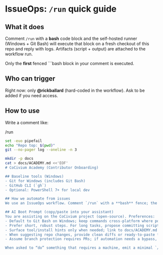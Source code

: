 # IssueOps: `/run` quick guide

## What it does
Comment `/run` with a **bash** code block and the self-hosted runner (Windows + Git Bash) will execute that block on a fresh checkout of this repo and reply with logs. Artifacts (script + output) are attached to the workflow run.

Only the **first** fenced ```bash block in your comment is executed.

## Who can trigger
Right now: only **@rickballard** (hard-coded in the workflow). Ask to be added if you need access.

## How to use
Write a comment like:

/run

```bash
set -euo pipefail
echo "Repo top: $(pwd)"
git --no-pager log --oneline -n 3

mkdir -p docs
cat > docs/ACADEMY.md <<'EOF'
# CoCivium Academy (Contributor Onboarding)

## Baseline tools (Windows)
- Git for Windows (includes Git Bash)
- GitHub CLI (`gh`)
- Optional: PowerShell 7+ for local dev

## How we automate from issues
We use an IssueOps workflow. Comment `/run` with a **bash** fence; the first fenced block is executed on our self-hosted runner and results are posted back. See [docs/ISSUEOPS.md](./ISSUEOPS.md).

## AI Boot Prompt (copy/paste into your assistant)
You are assisting on the CoCivium project (open-source). Preferences:
- Default to Git Bash on Windows; keep commands cross-platform where possible.
- Prefer short, robust steps. For long tasks, propose committing scripts to `scripts/` and calling them from `/run`.
- Surface tool/install hints only when needed; link to docs/ACADEMY.md and docs/ISSUEOPS.md.
- When suggesting repo changes, provide clean diffs or ready-to-paste files. Include commit messages.
- Assume branch protection requires PRs; if automation needs a bypass, propose a temporary rules update and restore it.

When asked to “do” something that requires a machine, emit a minimal `/run` bash block that fetches and executes the reviewed script from the repo.

